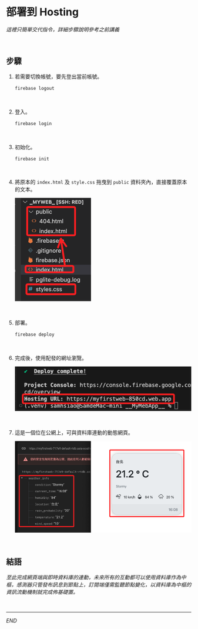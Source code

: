 # 部署到 Hosting

_這裡只簡單交代指令，詳細步驟說明參考之前講義_

<br>

## 步驟

1. 若需要切換帳號，要先登出當前帳號。

    ```bash
    firebase logout
    ```

<br>

2. 登入。

    ```bash
    firebase login
    ```

<br>

3. 初始化。

    ```bash
    firebase init
    ```

<br>

4. 將原本的 `index.html` 及 `style.css` 拖曳到 `public` 資料夾內，直接覆蓋原本的文本。

    ![](images/img_74.png)

<br>

5. 部署。

    ```bash
    firebase deploy
    ```

<br>

6. 完成後，使用配發的網址瀏覽。

    ![](images/img_36.png)

<br>

7. 這是一個位在公網上，可與資料庫連動的動態網頁。

    ![](images/img_75.png)

<br>

## 結語

_至此完成網頁端與即時資料庫的連動，未來所有的互動都可以使用資料庫作為中樞，感測器只管發布訊息到節點上，訂閱端僅需監聽節點變化，以資料庫為中樞的資訊流動機制就完成佈基礎置。_

<br>

___

_END_